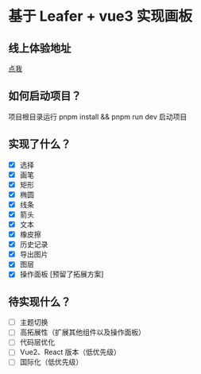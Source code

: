 # 基于 Leafer + vue3 实现画板

## 线上体验地址

[点我](http://110.41.144.249:8080/ "点我")

## 如何启动项目？

项目根目录运行 pnpm install && pnpm run dev  启动项目&#x20;

## 实现了什么？

- [x] 选择
- [x] 画笔
- [x] 矩形
- [x] 椭圆
- [x] 线条
- [x] 箭头
- [x] 文本
- [x] 橡皮擦
- [x] 历史记录
- [x] 导出图片
- [x] 图层
- [x] 操作面板 \[预留了拓展方案]

## 待实现什么？

- [ ] 主题切换
- [ ] 高拓展性（扩展其他组件以及操作面板）
- [ ] 代码层优化
- [ ] Vue2、React 版本（低优先级）
- [ ] 国际化（低优先级）
